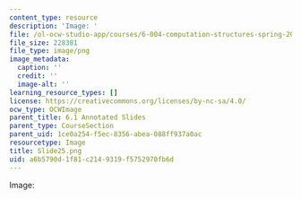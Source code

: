 ```yaml
---
content_type: resource
description: 'Image: '
file: /ol-ocw-studio-app/courses/6-004-computation-structures-spring-2017/a6b5790d1f81c2149319f5752970fb6d_Slide25.png
file_size: 228381
file_type: image/png
image_metadata:
  caption: ''
  credit: ''
  image-alt: ''
learning_resource_types: []
license: https://creativecommons.org/licenses/by-nc-sa/4.0/
ocw_type: OCWImage
parent_title: 6.1 Annotated Slides
parent_type: CourseSection
parent_uid: 1ce0a254-f5ec-8356-abea-088ff937a0ac
resourcetype: Image
title: Slide25.png
uid: a6b5790d-1f81-c214-9319-f5752970fb6d
---
```

Image: 